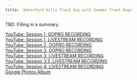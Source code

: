```yaml
---
title:  Waterford Hills Track Day with Summer Track Days
---
```


TBD: Filling in a summary.

<a href="https://www.youtube.com/watch?v=qXftoOpn-jE" class="fas fa-sd-card fab-override fab-post-override"></a><a href="https://www.youtube.com/watch?v=qXftoOpn-jE"> YouTube: Session 1, GOPRO RECORDING</a>  
<a href="https://www.youtube.com/watch?v=nl53XS6olas" class="fab fa-youtube fab-override fab-post-override"></a><a href="https://www.youtube.com/watch?v=nl53XS6olas"> YouTube: Session 1, LIVESTREAM RECORDING</a>  
<a href="https://www.youtube.com/watch?v=9QHj-Y6ojH4" class="fas fa-sd-card fab-override fab-post-override"></a><a href="https://www.youtube.com/watch?v=9QHj-Y6ojH4"> YouTube: Session 2, GOPRO RECORDING</a>  
<a href="https://www.youtube.com/watch?v=n9swNfT6DHU" class="fas fa-sd-card fab-override fab-post-override"></a><a href="https://www.youtube.com/watch?v=n9swNfT6DHU"> YouTube: Session 3, GOPRO RECORDING</a>  
<a href="https://www.youtube.com/watch?v=zMJyGmyT4kw" class="fab fa-youtube fab-override fab-post-override"></a><a href="https://www.youtube.com/watch?v=zMJyGmyT4kw"> YouTube: Session 3, LIVESTREAM RECORDING</a>  
<a href="https://www.youtube.com/watch?v=nWmGj-R7jLs" class="fab fa-youtube fab-override fab-post-override"></a><a href="https://www.youtube.com/watch?v=nWmGj-R7jLs"> YouTube: Session 3.5, LIVESTREAM RECORDING</a>  
<a href="https://www.youtube.com/watch?v=KxSGdwm5BUQ" class="fab fa-youtube fab-override fab-post-override"></a><a href="https://www.youtube.com/watch?v=KxSGdwm5BUQ"> YouTube: Session 4, LIVESTREAM RECORDING</a>  
<a href="https://photos.google.com/share/AF1QipMsNBL7qx8MmTDNnyxh2XATa03W7clnqZQEgogWL0KKfzDCr6N3bYwckRZ-CjqbLw?key=b1ZiMWpqMVc0TVFSSUk4Q3pZMUpMU3hjWHktZWJB" class="far fa-image fab-override fab-post-override"></a><a href="https://photos.google.com/share/AF1QipMsNBL7qx8MmTDNnyxh2XATa03W7clnqZQEgogWL0KKfzDCr6N3bYwckRZ-CjqbLw?key=b1ZiMWpqMVc0TVFSSUk4Q3pZMUpMU3hjWHktZWJB"> Google Photos Album</a>